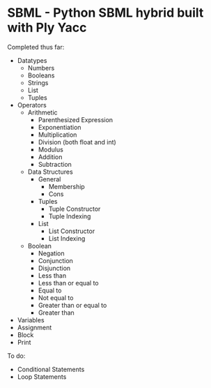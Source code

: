 # SBML - Python SBML hybrid built with Ply Yacc

Completed thus far:
* Datatypes
	* Numbers
	* Booleans
	* Strings
	* List
	* Tuples
* Operators
	* Arithmetic
		* Parenthesized Expression
		* Exponentiation
		* Multiplication
		* Division (both float and int)
		* Modulus
		* Addition
		* Subtraction
	* Data Structures
		* General
			* Membership
			* Cons
		* Tuples
			* Tuple Constructor
			* Tuple Indexing
		* List
			* List Constructor
			* List Indexing
	* Boolean
		* Negation
		* Conjunction
		* Disjunction
		* Less than
		* Less than or equal to
		* Equal to
		* Not equal to
		* Greater than or equal to
		* Greater than
* Variables
* Assignment
* Block
* Print


To do:
* Conditional Statements
* Loop Statements
